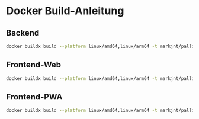 # Docker Build-Anleitung

## Backend
```bash
docker buildx build --platform linux/amd64,linux/arm64 -t markjnt/palliroute-backend -f docker/backend.Dockerfile --push .
```

## Frontend-Web
```bash
docker buildx build --platform linux/amd64,linux/arm64 -t markjnt/palliroute-frontend-web -f docker/frontend_web.Dockerfile --push .
``` 

## Frontend-PWA
```bash
docker buildx build --platform linux/amd64,linux/arm64 -t markjnt/palliroute-frontend-pwa -f docker/frontend_pwa.Dockerfile --push .
``` 